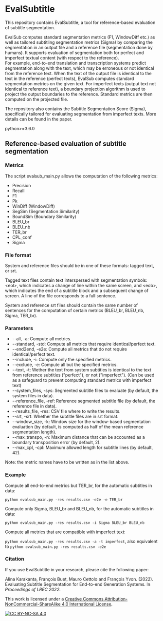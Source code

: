 # EvalSubtitle

This repository contains EvalSubtitle, a tool for reference-based evaluation of subtitle segmentation.

EvalSub computes standard segmentation metrics (F1, WindowDiff etc.) as well as tailored subtitling segmentation metrics (Sigma) by comparing the segmentation in an output file and a reference file (segmentation done by humans).
It supports evaluation of segmentation both for perfect and imperfect textual content (with respect to the reference).  
For example, end-to-end translation and transcription systems predict segmentation along with the text, which may be erroneous or not identical from the reference text. 
When the text of the output file is identical to the text in the reference (perfect texts), EvalSub computes standard segmentation metrics on the given text.
For imperfect texts (output text not identical to reference text), a boundary projection algorithm is used to project the output boundaries to the reference. Standard metrics are then computed on the projected file. 

The repository also contains the Subtitle Segmentation Score (Sigma), specifically tailored for evaluating segmentation from imperfect texts.
More details can be found in the paper.


python>=3.6.0


## Reference-based evaluation of subtitle segmentation

### Metrics

The script evalsub_main.py allows the computation of the following metrics:
* Precision
* Recall
* F1
* Pk
* WinDiff (WindowDiff)
* SegSim (Segmentation Similarity)
* BoundSim (Boundary Similarity)
* BLEU_br
* BLEU_nb
* TER_br
* CPL_conf
* Sigma

### File format

System and reference files should be in one of these formats: tagged text, or srt.

Tagged text files contain text interspersed with segmentation symbols: \<eol\>, which indicates a change of line within the same screen, and \<eob\>, which indicates the end of a subtitle block and a subsequent change of screen.
A line of the file corresponds to a full sentence.

System and reference srt files should contain the same number of sentences for the computation of certain metrics (BLEU_br, BLEU_nb, Sigma, TER_br).

### Parameters

* --all, -a: Compute all metrics.
* --standard, -std: Compute all metrics that require identical/perfect text.
* --end2end, -e2e: Compute all metrics that do not require identical/perfect text.
* --include, -i: Compute only the specified metrics.
* --exclude, -e: Compute all but the specified metrics.
* --text, -t: Wether the text from system subtitles is identical to the text from reference subtitles ("perfect"), or not ("imperfect"). (Can be used as a safeguard to prevent computing standard metrics with imperfect text)
* --system_files, -sys: Segmented subtitle files to evaluate (by default, the system files in data).
* --reference_file, -ref: Reference segmented subtitle file (by default, the reference file in data).
* --results_file, -res: CSV file where to write the results.
* --srt, -srt: Whether the subtitle files are in srt format.
* --window_size, -k: Window size for the window-based segmentation evaluation (by default, is computed as half of the mean reference segmentation length).
* --max_transpo, -n: Maximum distance that can be accounted as a boundary transposition error (by default, 2).
* --max_cpl, -cpl: Maximum allowed length for subtitle lines (by default, 42).

Note: the metric names have to be written as in the list above.

### Example

Compute all end-to-end metrics but TER_br, for the automatic subtitles in data:

`python evalsub_main.py -res results.csv -e2e -e TER_br`

Compute only Sigma, BLEU_br and BLEU_nb, for the automatic subtitles in data:

`python evalsub_main.py -res results.csv -i Sigma BLEU_br BLEU_nb`

Compute all metrics that are compatible with imperfect text:

`python evalsub_main.py -res results.csv -a -t imperfect`, also equivalent to `python evalsub_main.py -res results.csv -e2e`

### Citation
If you use EvalSubtitle in your research, please cite the following paper:

Alina Karakanta, François Buet, Mauro Cettolo and François Yvon. (2022). Evaluating Subtitle Segmentation for End-to-end Generation Systems. In _Proceedings of LREC 2022_. 

This work is licensed under a
[Creative Commons Attribution-NonCommercial-ShareAlike 4.0 International License][cc-by-nc-sa].

[![CC BY-NC-SA 4.0][cc-by-nc-sa-image]][cc-by-nc-sa]

[cc-by-nc-sa]: http://creativecommons.org/licenses/by-nc-sa/4.0/
[cc-by-nc-sa-image]: https://licensebuttons.net/l/by-nc-sa/4.0/88x31.png
[cc-by-nc-sa-shield]: https://img.shields.io/badge/License-CC%20BY--NC--SA%204.0-lightgrey.svg
